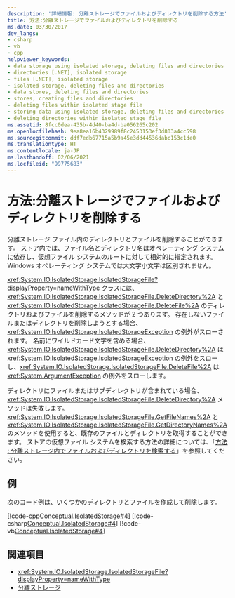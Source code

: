 ```yaml
---
description: '詳細情報: 分離ストレージでファイルおよびディレクトリを削除する方法'
title: 方法:分離ストレージでファイルおよびディレクトリを削除する
ms.date: 03/30/2017
dev_langs:
- csharp
- vb
- cpp
helpviewer_keywords:
- data storage using isolated storage, deleting files and directories
- directories [.NET], isolated storage
- files [.NET], isolated storage
- isolated storage, deleting files and directories
- data stores, deleting files and directories
- stores, creating files and directories
- deleting files within isolated stage file
- storing data using isolated storage, deleting files and directories
- deleting directories within isolated stage file
ms.assetid: 8fcc0dea-435b-4d40-ba4d-ba056265c202
ms.openlocfilehash: 9ea8ea16b4329989f8c2453153ef3d803a4cc598
ms.sourcegitcommit: ddf7edb67715a5b9a45e3dd44536dabc153c1de0
ms.translationtype: HT
ms.contentlocale: ja-JP
ms.lasthandoff: 02/06/2021
ms.locfileid: "99775683"
---
```

# <a name="how-to-delete-files-and-directories-in-isolated-storage"></a>方法:分離ストレージでファイルおよびディレクトリを削除する

分離ストレージ ファイル内のディレクトリとファイルを削除することができます。 ストア内では、ファイル名とディレクトリ名はオペレーティング システムに依存し、仮想ファイル システムのルートに対して相対的に指定されます。 Windows オペレーティング システムでは大文字小文字は区別されません。  
  
 <xref:System.IO.IsolatedStorage.IsolatedStorageFile?displayProperty=nameWithType> クラスには、<xref:System.IO.IsolatedStorage.IsolatedStorageFile.DeleteDirectory%2A> と <xref:System.IO.IsolatedStorage.IsolatedStorageFile.DeleteFile%2A> のディレクトリおよびファイルを削除するメソッドが 2 つあります。 存在しないファイルまたはディレクトリを削除しようとする場合、<xref:System.IO.IsolatedStorage.IsolatedStorageException> の例外がスローされます。 名前にワイルドカード文字を含める場合、<xref:System.IO.IsolatedStorage.IsolatedStorageFile.DeleteDirectory%2A> は <xref:System.IO.IsolatedStorage.IsolatedStorageException> の例外をスローし、<xref:System.IO.IsolatedStorage.IsolatedStorageFile.DeleteFile%2A> は <xref:System.ArgumentException> の例外をスローします。  
  
 ディレクトリにファイルまたはサブディレクトリが含まれている場合、<xref:System.IO.IsolatedStorage.IsolatedStorageFile.DeleteDirectory%2A> メソッドは失敗します。 <xref:System.IO.IsolatedStorage.IsolatedStorageFile.GetFileNames%2A> と <xref:System.IO.IsolatedStorage.IsolatedStorageFile.GetDirectoryNames%2A> のメソッドを使用すると、既存のファイルとディレクトリを取得することができます。 ストアの仮想ファイル システムを検索する方法の詳細については、「[方法 : 分離ストレージ内でファイルおよびディレクトリを検索する](how-to-find-existing-files-and-directories-in-isolated-storage.md)」を参照してください。  
  
## <a name="example"></a>例  

 次のコード例は、いくつかのディレクトリとファイルを作成して削除します。  
  
 [!code-cpp[Conceptual.IsolatedStorage#4](../../../samples/snippets/cpp/VS_Snippets_CLR/conceptual.isolatedstorage/cpp/source4.cpp#4)]
 [!code-csharp[Conceptual.IsolatedStorage#4](../../../samples/snippets/csharp/VS_Snippets_CLR/conceptual.isolatedstorage/cs/source4.cs#4)]
 [!code-vb[Conceptual.IsolatedStorage#4](../../../samples/snippets/visualbasic/VS_Snippets_CLR/conceptual.isolatedstorage/vb/source4.vb#4)]  
  
## <a name="see-also"></a>関連項目

- <xref:System.IO.IsolatedStorage.IsolatedStorageFile?displayProperty=nameWithType>
- [分離ストレージ](isolated-storage.md)

